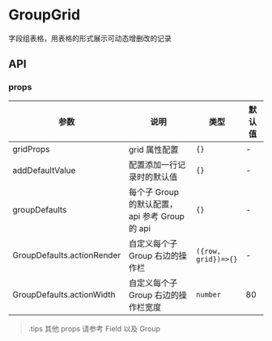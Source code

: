 # GroupGrid

字段组表格，用表格的形式展示可动态增删改的记录

## API

### props

| 参数 | 说明 | 类型 | 默认值 |
| --- | --- | --- | --- |
| gridProps | grid 属性配置 | `{}` | - |
| addDefaultValue | 配置添加一行记录时的默认值 | `{}` | - |
| groupDefaults | 每个子 Group 的默认配置，api 参考 Group 的 api | `{}` | - |
| GroupDefaults.actionRender | 自定义每个子 Group 右边的操作栏 | `({row, grid})=>{}` | - |
| GroupDefaults.actionWidth | 自定义每个子 Group 右边的操作栏宽度 | `number` | 80 |

> .tips 其他 props 请参考 Field 以及 Group
